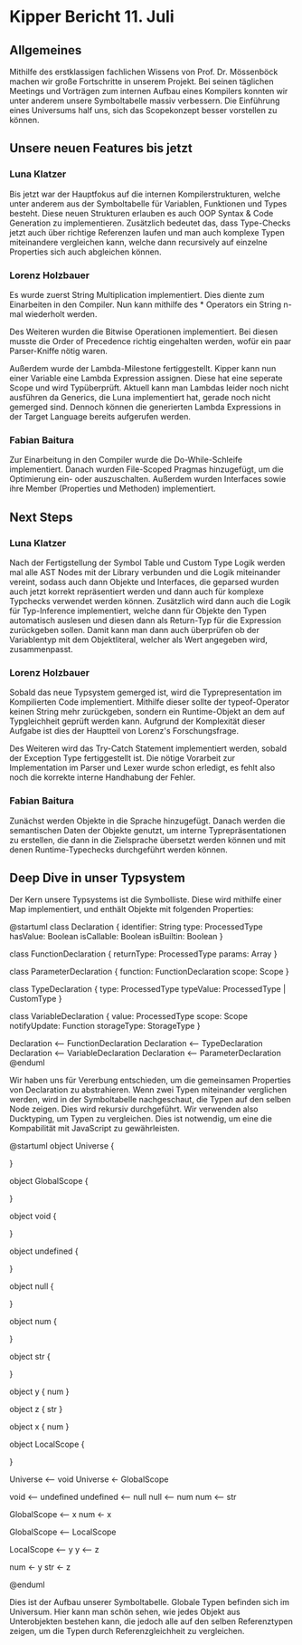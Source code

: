 # Kipper Bericht 11. Juli

## Allgemeines
Mithilfe des erstklassigen fachlichen Wissens von Prof. Dr. Mössenböck machen wir große Fortschritte in unserem Projekt. Bei seinen täglichen Meetings und Vorträgen zum internen Aufbau eines Kompilers konnten wir unter anderem unsere Symboltabelle massiv verbessern. Die Einführung eines Universums half uns, sich das Scopekonzept besser vorstellen zu können.

## Unsere neuen Features bis jetzt

### Luna Klatzer
Bis jetzt war der Hauptfokus auf die internen Kompilerstrukturen, welche unter anderem aus der Symboltabelle für Variablen, Funktionen und Types besteht. Diese neuen Strukturen erlauben es auch OOP Syntax & Code Generation zu implementieren. Zusätzlich bedeutet das, dass Type-Checks jetzt auch über richtige Referenzen laufen und man auch komplexe Typen miteinandere vergleichen kann, welche dann recursively auf einzelne Properties sich auch abgleichen können.

### Lorenz Holzbauer
Es wurde zuerst String Multiplication implementiert. Dies diente zum Einarbeiten in den Compiler. Nun kann mithilfe des * Operators ein String n-mal wiederholt werden. 

Des Weiteren wurden die Bitwise Operationen implementiert. Bei diesen musste die Order of Precedence richtig eingehalten werden, wofür ein paar Parser-Kniffe nötig waren. 

Außerdem wurde der Lambda-Milestone fertiggestellt. Kipper kann nun einer Variable eine Lambda Expression assignen. Diese hat eine seperate Scope und wird Typüberprüft. Aktuell kann man Lambdas leider noch nicht ausführen da Generics, die Luna implementiert hat, gerade noch nicht gemerged sind. Dennoch können die generierten Lambda Expressions in der Target Language bereits aufgerufen werden.

### Fabian Baitura
Zur Einarbeitung in den Compiler wurde die Do-While-Schleife implementiert. Danach wurden File-Scoped Pragmas hinzugefügt, um die Optimierung ein- oder auszuschalten. Außerdem wurden Interfaces sowie ihre Member (Properties und Methoden) implementiert.

## Next Steps

### Luna Klatzer
Nach der Fertigstellung der Symbol Table und Custom Type Logik werden mal alle AST Nodes mit der Library verbunden und die Logik miteinander vereint, sodass auch dann Objekte und Interfaces, die geparsed wurden auch jetzt korrekt repräsentiert werden und dann auch für komplexe Typchecks verwendet werden können. Zusätzlich wird dann auch die Logik für Typ-Inference implementiert, welche dann für Objekte den Typen automatisch auslesen und diesen dann als Return-Typ für die Expression zurückgeben sollen. Damit kann man dann auch überprüfen ob der Variablentyp mit dem Objektliteral, welcher als Wert angegeben wird, zusammenpasst. 


### Lorenz Holzbauer
Sobald das neue Typsystem gemerged ist, wird die Typrepresentation im Kompilierten Code implementiert. Mithilfe dieser sollte der typeof-Operator keinen String mehr zurückgeben, sondern ein Runtime-Objekt an dem auf Typgleichheit geprüft werden kann. Aufgrund der Komplexität dieser Aufgabe ist dies der Hauptteil von Lorenz's Forschungsfrage.

Des Weiteren wird das Try-Catch Statement implementiert werden, sobald der Exception Type fertiggestellt ist. Die nötige Vorarbeit zur Implementation im Parser und Lexer wurde schon erledigt, es fehlt also noch die korrekte interne Handhabung der Fehler.

### Fabian Baitura
Zunächst werden Objekte in die Sprache hinzugefügt. Danach werden die semantischen Daten der Objekte genutzt, um interne Typrepräsentationen zu erstellen, die dann in die Zielsprache übersetzt werden können und mit denen Runtime-Typechecks durchgeführt werden können.


## Deep Dive in unser Typsystem
Der Kern unsere Typsystems ist die Symbolliste. Diese wird mithilfe einer Map implementiert, und enthält Objekte mit folgenden Properties:

@startuml
class Declaration {
    identifier: String
    type: ProcessedType
    hasValue: Boolean
    isCallable: Boolean
    isBuiltin: Boolean
}

class FunctionDeclaration {
    returnType: ProcessedType
    params: Array<ParameterDeclaration>
}

class ParameterDeclaration {
    function: FunctionDeclaration
    scope: Scope
}

class TypeDeclaration {
    type: ProcessedType
    typeValue: ProcessedType | CustomType
}

class VariableDeclaration {
    value: ProcessedType
    scope: Scope
    notifyUpdate: Function
    storageType: StorageType
}

Declaration <-- FunctionDeclaration
Declaration <-- TypeDeclaration
Declaration <-- VariableDeclaration
Declaration <-- ParameterDeclaration
@enduml

Wir haben uns für Vererbung entschieden, um die gemeinsamen Properties von Declaration zu abstrahieren. Wenn zwei Typen miteinander verglichen werden, wird in der Symboltabelle nachgeschaut, die Typen auf den selben Node zeigen. Dies wird rekursiv durchgeführt. Wir verwenden also Ducktyping, um Typen zu vergleichen. Dies ist notwendig, um eine die Kompabilität mit JavaScript zu gewährleisten.

@startuml
object Universe {
    
}

object GlobalScope {

}

object void {

}

object undefined {

}

object null {

}

object num {

}

object str {

}

object y {
    num
}

object z {
    str
}

object x {
    num
}

object LocalScope {

}

Universe <-- void
Universe <- GlobalScope


void <-- undefined
undefined <-- null
null <-- num
num <-- str


GlobalScope <-- x
num <- x

GlobalScope <-- LocalScope

LocalScope <-- y
y <-- z

num <- y
str <- z

@enduml

Dies ist der Aufbau unserer Symboltabelle. Globale Typen befinden sich im Universum. Hier kann man schön sehen, wie jedes Objekt aus Unterobjekten bestehen kann, die jedoch alle auf den selben Referenztypen zeigen, um die Typen durch Referenzgleichheit zu vergleichen.